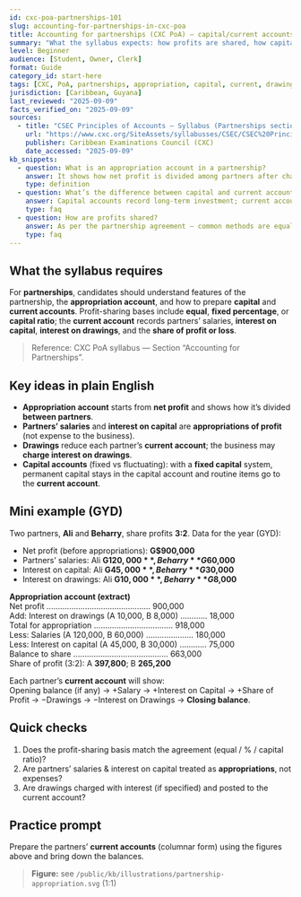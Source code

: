 ```yaml
---
id: cxc-poa-partnerships-101
slug: accounting-for-partnerships-in-cxc-poa
title: Accounting for partnerships (CXC PoA) — capital/current accounts & appropriation
summary: "What the syllabus expects: how profits are shared, how capital and current accounts work, and how the appropriation account is presented — with a small GYD example."
level: Beginner
audience: [Student, Owner, Clerk]
format: Guide
category_id: start-here
tags: [CXC, PoA, partnerships, appropriation, capital, current, drawings]
jurisdiction: [Caribbean, Guyana]
last_reviewed: "2025-09-09"
facts_verified_on: "2025-09-09"
sources:
  - title: "CSEC Principles of Accounts — Syllabus (Partnerships section)"
    url: "https://www.cxc.org/SiteAssets/syllabusses/CSEC/CSEC%20Principles%20of%20Accounts.pdf"
    publisher: Caribbean Examinations Council (CXC)
    date_accessed: "2025-09-09"
kb_snippets:
  - question: What is an appropriation account in a partnership?
    answer: It shows how net profit is divided among partners after charging items like partners’ salaries and interest on capital and after crediting interest on drawings.
    type: definition
  - question: What’s the difference between capital and current accounts?
    answer: Capital accounts record long-term investment; current accounts track routine allocations (salary, interest on capital/drawings, share of profit) and drawings during the year.
    type: faq
  - question: How are profits shared?
    answer: As per the partnership agreement — common methods are equally, fixed percentage, or capital ratio. If no agreement, assume equal.
    type: faq
---
```


## What the syllabus requires
For **partnerships**, candidates should understand features of the partnership, the **appropriation account**, and how to prepare **capital** and **current accounts**. Profit-sharing bases include **equal**, **fixed percentage**, or **capital ratio**; the **current account** records partners’ salaries, **interest on capital**, **interest on drawings**, and the **share of profit or loss**.  
> Reference: CXC PoA syllabus — Section “Accounting for Partnerships”.  

## Key ideas in plain English
- **Appropriation account** starts from **net profit** and shows how it’s divided **between partners**.  
- **Partners’ salaries** and **interest on capital** are **appropriations of profit** (not expense to the business).  
- **Drawings** reduce each partner’s **current account**; the business may **charge interest on drawings**.  
- **Capital accounts** (fixed vs fluctuating): with a **fixed capital** system, permanent capital stays in the capital account and routine items go to the **current account**.

## Mini example (GYD)
Two partners, **Ali** and **Beharry**, share profits **3:2**. Data for the year (GYD):  
- Net profit (before appropriations): **G$900,000**  
- Partners’ salaries: Ali **G$120,000**, Beharry **G$60,000**  
- Interest on capital: Ali **G$45,000**, Beharry **G$30,000**  
- Interest on drawings: Ali **G$10,000**, Beharry **G$8,000**  

**Appropriation account (extract)**  
Net profit .............................................. 900,000  
Add: Interest on drawings (A 10,000, B 8,000) ............ 18,000  
Total for appropriation ................................... 918,000  
Less: Salaries (A 120,000, B 60,000) ..................... 180,000  
Less: Interest on capital (A 45,000, B 30,000) ............ 75,000  
Balance to share .......................................... 663,000  
Share of profit (3:2): A **397,800**; B **265,200**

Each partner’s **current account** will show:  
Opening balance (if any) → +Salary → +Interest on Capital → +Share of Profit → −Drawings → −Interest on Drawings → **Closing balance**.

## Quick checks
1) Does the profit-sharing basis match the agreement (equal / % / capital ratio)?  
2) Are partners’ salaries & interest on capital treated as **appropriations**, not expenses?  
3) Are drawings charged with interest (if specified) and posted to the current account?  

## Practice prompt
Prepare the partners’ **current accounts** (columnar form) using the figures above and bring down the balances.

> **Figure:** see `/public/kb/illustrations/partnership-appropriation.svg` (1:1)

